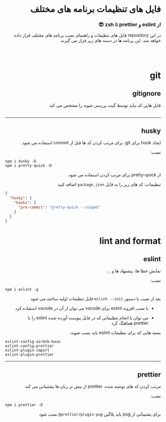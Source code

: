<div dir="rtl">

# فایل های تنظیمات برنامه های مختلف

### از eslint و prettier تا zsh 😎

در این repository فایل های تنظیمات
و راهنمای نصب برنامه های مختلف
قرار داده خواهد شد. این برنامه ها در دسته های زیر قرار می گیرند.

<br />
<br />

# git

## gitignore

فایل هایی که نباید توسط گیت بررسی شوند را مشخص می کند
<br />
<br />

---
## husky

ایجاد hook برای git. برای مرتب کردن کد ها
قبل از commit استفاده می شود.

نصب:

<div dir="ltr">

```shell
npm i husky -D
npm i pretty-quick -D
```
</div>

از pretty-quick برای مرتب کردن استفاده می شود.

تنظیمات:
کد های زیر را به فایل
`package.json`
اضافه کنید

<div dir="ltr">

```json
{
  "husky": {
    "hooks": {
      "pre-commit": "pretty-quick --staged"
    }
  }
}
```
</div>

# lint and format

## eslint

نمایش خطا ها، پیشنهاد ها و ...

نصب:

<div dir="ltr">

```shell
npm i eslint -g
```
</div>

بعد از نصب با دستور
`eslint --init`
فایل تنظیمات اولیه ساخته می شود

* با نصب افزونه eslint برای vscode می توان از آن
در vscode استفاده کرد

* می توان با انجام تنظیماتی که در فایل پیوست آورده شده eslint را با prettier هماهنگ کرد

بسته هایی که برای تنظیمات eslint باید نصب شوند:
<div dir="ltr">

```
eslint-config-airbnb-base
eslint-config-prettier
eslint-plugin-import
eslint-plugin-prettier
```
</div>

---
## prettier

مرتب کردن کد های نوشته شده. prettier از بیش تر زبان ها پشتیبانی می کند

نصب:

<div dir="ltr">

```shell
npm i prettier -D
```
</div>

برای پشتیبانی از pug باید پلاگین 
<span dir="ltr">`@prettier/plugin-pug`</span>
نصب شود

</div>
